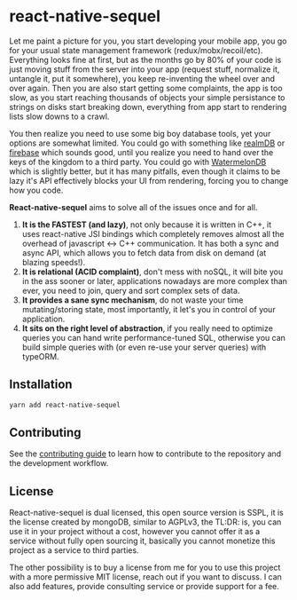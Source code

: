 # react-native-sequel

Let me paint a picture for you, you start developing your mobile app, you go for your usual state management framework (redux/mobx/recoil/etc). Everything looks fine at first, but as the months go by 80% of your code is just moving stuff from the server into your app (request stuff, normalize it, untangle it, put it somewhere), you keep re-inventing the wheel over and over again. Then you are also start getting some complaints, the app is too slow, as you start reaching thousands of objects your simple persistance to strings on disks start breaking down, everything from app start to rendering lists slow downs to a crawl.

You then realize you need to use some big boy database tools, yet your options are somewhat limited. You could go with something like [realmDB]() or [firebase]() which sounds good, until you realize you need to hand over the keys of the kingdom to a third party. You could go with [WatermelonDB]() which is slightly better, but it has many pitfalls, even though it claims to be lazy it's API effectively blocks your UI from rendering, forcing you to change how you code.

**React-native-sequel** aims to solve all of the issues once and for all.

1) **It is the FASTEST (and lazy)**, not only because it is written in C++, it uses react-native JSI bindings which completely removes almost all the overhead of javascript <-> C++ communication. It has both a sync and async API, which allows you to fetch data from disk on demand (at blazing speeds!).
2) **It is relational (ACID complaint)**, don't mess with noSQL, it will bite you in the ass sooner or later, applications nowadays are more complex than ever, you need to join, query and sort complex sets of data.
3) **It provides a sane sync mechanism**, do not waste your time mutating/storing state, most importantly, it let's you in control of your application.
4) **It sits on the right level of abstraction**, if you really need to optimize queries you can hand write performance-tuned SQL, otherwise you can build simple queries with (or even re-use your server queries) with typeORM.

## Installation

```sh
yarn add react-native-sequel
```

## Contributing

See the [contributing guide](CONTRIBUTING.md) to learn how to contribute to the repository and the development workflow.

## License

React-native-sequel is dual licensed, this open source version is SSPL, it is the license created by mongoDB, similar to AGPLv3, the TL:DR: is, you can use it in your project without a cost, however you cannot offer it as a service without fully open sourcing it, basically you cannot monetize this project as a service to third parties.

The other possibility is to buy a license from me for you to use this project with a more permissive MIT license, reach out if you want to discuss. I can also add features, provide consulting service or provide support for a fee.


